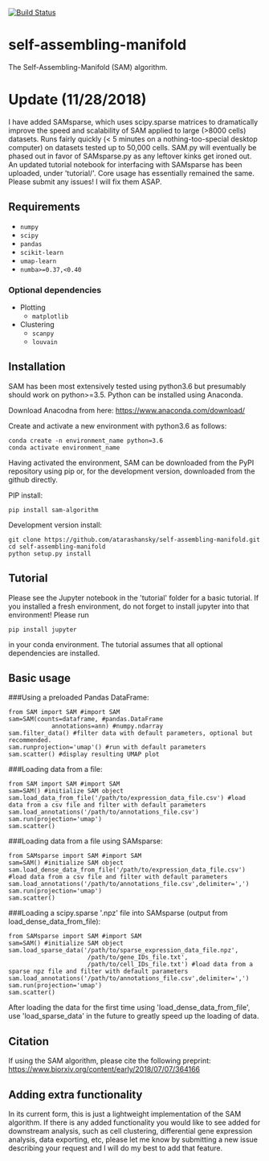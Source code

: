 [![Build Status](https://travis-ci.com/atarashansky/self-assembling-manifold.svg?branch=master)](https://travis-ci.com/atarashansky/self-assembling-manifold)

# self-assembling-manifold
The Self-Assembling-Manifold (SAM) algorithm.

# Update (11/28/2018)

I have added SAMsparse, which uses scipy.sparse matrices to dramatically improve the speed and scalability of SAM applied to large (>8000 cells) datasets. Runs fairly quickly (< 5 minutes on a nothing-too-special desktop computer) on datasets tested up to 50,000 cells. SAM.py will eventually be phased out in favor of SAMsparse.py as any leftover kinks get ironed out. An updated tutorial notebook for interfacing with SAMsparse has been uploaded, under 'tutorial/'. Core usage has essentially remained the same. Please submit any issues! I will fix them ASAP.

## Requirements
 - `numpy`
 - `scipy`
 - `pandas`
 - `scikit-learn`
 - `umap-learn`
 - `numba>=0.37,<0.40`

### Optional dependencies
 - Plotting
   - `matplotlib`
 - Clustering
   - `scanpy`
   - `louvain`

## Installation
SAM has been most extensively tested using python3.6 but presumably should work on python>=3.5. Python can be installed using Anaconda.

Download Anacodna from here:
    https://www.anaconda.com/download/

Create and activate a new environment with python3.6 as follows:
```
conda create -n environment_name python=3.6
conda activate environment_name
```

Having activated the environment, SAM can be downloaded from the PyPI repository using pip or, for the development version, downloaded from the github directly.

PIP install:
```
pip install sam-algorithm
```

Development version install:
```
git clone https://github.com/atarashansky/self-assembling-manifold.git
cd self-assembling-manifold
python setup.py install
```

## Tutorial
Please see the Jupyter notebook in the 'tutorial' folder for a basic tutorial. If you installed a fresh environment, do not forget to install jupyter into that environment! Please run
```
pip install jupyter
```
in your conda environment. The tutorial assumes that all optional dependencies are installed.

## Basic usage

###Using a preloaded Pandas DataFrame:
```
from SAM import SAM #import SAM
sam=SAM(counts=dataframe, #pandas.DataFrame
            annotations=ann) #numpy.ndarray
sam.filter_data() #filter data with default parameters, optional but recommended.
sam.runprojection='umap'() #run with default parameters
sam.scatter() #display resulting UMAP plot
```

###Loading data from a file:
```
from SAM import SAM #import SAM
sam=SAM() #initialize SAM object
sam.load_data_from_file('/path/to/expression_data_file.csv') #load data from a csv file and filter with default parameters
sam.load_annotations('/path/to/annotations_file.csv')
sam.run(projection='umap')
sam.scatter()
```

###Loading data from a file using SAMsparse:
```
from SAMsparse import SAM #import SAM
sam=SAM() #initialize SAM object
sam.load_dense_data_from_file('/path/to/expression_data_file.csv') #load data from a csv file and filter with default parameters
sam.load_annotations('/path/to/annotations_file.csv',delimiter=',')
sam.run(projection='umap')
sam.scatter()
```

###Loading a scipy.sparse '.npz' file into SAMsparse (output from load_dense_data_from_file):
```
from SAMsparse import SAM #import SAM
sam=SAM() #initialize SAM object
sam.load_sparse_data('/path/to/sparse_expression_data_file.npz',
                      /path/to/gene_IDs_file.txt',
                      /path/to/cell_IDs_file.txt') #load data from a sparse npz file and filter with default parameters
sam.load_annotations('/path/to/annotations_file.csv',delimiter=',')
sam.run(projection='umap')
sam.scatter()
```
After loading the data for the first time using 'load_dense_data_from_file', use 'load_sparse_data' in the future to greatly speed up the loading of data. 

## Citation
If using the SAM algorithm, please cite the following preprint:
https://www.biorxiv.org/content/early/2018/07/07/364166

## Adding extra functionality
In its current form, this is just a lightweight implementation of the SAM algorithm. If there is any added functionality you would like to see added for downstream analysis, such as cell clustering, differential gene expression analysis, data exporting, etc, please let me know by submitting a new issue describing your request and I will do my best to add that feature.
